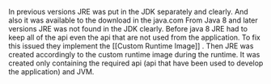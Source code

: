 In previous versions JRE was  put in the JDK separately and clearly. And also it was available to the download in the java.com From Java 8 and later versions JRE was not found in the JDK clearly. Before java 8 JRE had to keep all of the api even the api that are not used from the application. To fix this issued they implement the [[Custom Runtime Image]] . Then JRE was created accordingly to the custom runtime image during the runtime. It was created only containing the required api (api that have been used to develop the application) and JVM.